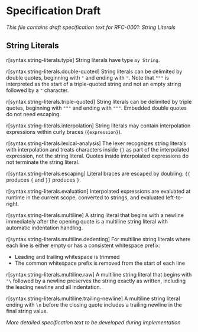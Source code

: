 # Specification Draft

*This file contains draft specification text for RFC-0001: String Literals*

## String Literals

r[syntax.string-literals.type]
String literals have type `my String`.

r[syntax.string-literals.double-quoted]
String literals can be delimited by double quotes, beginning with `"` and ending with `"`. Note that `"""` is interpreted as the start of a triple-quoted string and not an empty string followed by a `"` character.

r[syntax.string-literals.triple-quoted]
String literals can be delimited by triple quotes, beginning with `"""` and ending with `"""`. Embedded double quotes do not need escaping.

r[syntax.string-literals.interpolation]
String literals may contain interpolation expressions within curly braces (`{expression}`).

r[syntax.string-literals.lexical-analysis]
The lexer recognizes string literals with interpolation and treats characters inside `{}` as part of the interpolated expression, not the string literal. Quotes inside interpolated expressions do not terminate the string literal.

r[syntax.string-literals.escaping]
Literal braces are escaped by doubling: `{{` produces `{` and `}}` produces `}`.

r[syntax.string-literals.evaluation]
Interpolated expressions are evaluated at runtime in the current scope, converted to strings, and evaluated left-to-right.

r[syntax.string-literals.multiline]
A string literal that begins with a newline immediately after the opening quote is a multiline string literal with automatic indentation handling.

r[syntax.string-literals.multiline.dedenting]
For multiline string literals where each line is either empty or has a consistent whitespace prefix:
- Leading and trailing whitespace is trimmed
- The common whitespace prefix is removed from the start of each line

r[syntax.string-literals.multiline.raw]
A multiline string literal that begins with `"\` followed by a newline preserves the string exactly as written, including the leading newline and all indentation.

r[syntax.string-literals.multiline.trailing-newline]
A multiline string literal ending with `\n` before the closing quote includes a trailing newline in the final string value.

*More detailed specification text to be developed during implementation*